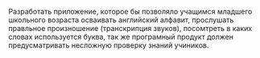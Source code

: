 Разработать приложение, которое бы позволяло учащимся младшего школьного возраста осваивать английский алфавит, прослушать правльное произношение (транскрипция звуков), посомтреть в каких словах используется буква, так же програмный продукт должен предусматривать несложную проверку знаний учиников.